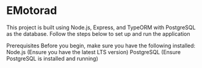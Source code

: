 # EMotorad
 This project is built using Node.js, Express, and TypeORM with PostgreSQL as the database. Follow the steps below to set up and run the application
 
Prerequisites
Before you begin, make sure you have the following installed:
    Node.js (Ensure you have the latest LTS version)
    PostgreSQL (Ensure PostgreSQL is installed and running)
